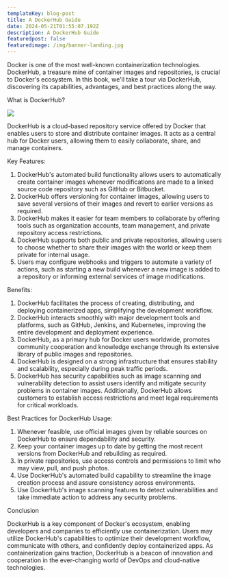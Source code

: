 ```yaml
---
templateKey: blog-post
title: A DockerHub Guide
date: 2024-05-21T01:55:07.192Z
description: A DockerHub Guide
featuredpost: false
featuredimage: /img/banner-landing.jpg
---
```

<!--StartFragment-->

Docker is one of the most well-known containerization technologies. DockerHub, a treasure mine of container images and repositories, is crucial to Docker's ecosystem. In this book, we'll take a tour via DockerHub, discovering its capabilities, advantages, and best practices along the way.



What is DockerHub?

![](https://lh7-us.googleusercontent.com/CBPJ853AjUUdJw-qkmpWE5RTbwmYzxMzaHIFWz4BneHolzAeuxBzfbhPj876zoto2yJT1s832Zm1ETe4ROM35wyEHHSGE00gY_fJ0Gm8jlEoQhXVrsys9n2bq71L3JrRzu1D0jWSXRYMMxb9Pds-ZXU)



DockerHub is a cloud-based repository service offered by Docker that enables users to store and distribute container images. It acts as a central hub for Docker users, allowing them to easily collaborate, share, and manage containers.



Key Features:



1. DockerHub's automated build functionality allows users to automatically create container images whenever modifications are made to a linked source code repository such as GitHub or Bitbucket.
2. DockerHub offers versioning for container images, allowing users to save several versions of their images and revert to earlier versions as required.
3. DockerHub makes it easier for team members to collaborate by offering tools such as organization accounts, team management, and private repository access restrictions.
4. DockerHub supports both public and private repositories, allowing users to choose whether to share their images with the world or keep them private for internal usage.
5. Users may configure webhooks and triggers to automate a variety of actions, such as starting a new build whenever a new image is added to a repository or informing external services of image modifications.



Benefits:



1. DockerHub facilitates the process of creating, distributing, and deploying containerized apps, simplifying the development workflow.
2. DockerHub interacts smoothly with major development tools and platforms, such as GitHub, Jenkins, and Kubernetes, improving the entire development and deployment experience.
3. DockerHub, as a primary hub for Docker users worldwide, promotes community cooperation and knowledge exchange through its extensive library of public images and repositories.
4. DockerHub is designed on a strong infrastructure that ensures stability and scalability, especially during peak traffic periods. 
5. DockerHub has security capabilities such as image scanning and vulnerability detection to assist users identify and mitigate security problems in container images. Additionally, DockerHub allows customers to establish access restrictions and meet legal requirements for critical workloads.

Best Practices for DockerHub Usage:



1. Whenever feasible, use official images given by reliable sources on DockerHub to ensure dependability and security.
2. Keep your container images up to date by getting the most recent versions from DockerHub and rebuilding as required.
3. In private repositories, use access controls and permissions to limit who may view, pull, and push photos.
4. Use DockerHub's automated build capability to streamline the image creation process and assure consistency across environments.
5. Use DockerHub's image scanning features to detect vulnerabilities and take immediate action to address any security problems.



Conclusion



DockerHub is a key component of Docker's ecosystem, enabling developers and companies to efficiently use containerization. Users may utilize DockerHub's capabilities to optimize their development workflow, communicate with others, and confidently deploy containerized apps. As containerization gains traction, DockerHub is a beacon of innovation and cooperation in the ever-changing world of DevOps and cloud-native technologies.



<!--EndFragment-->